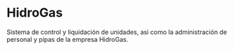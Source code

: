 # HidroGas
Sistema de control y liquidación de unidades, asi como la administración de personal y pipas de la empresa HidroGas.
